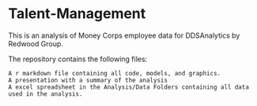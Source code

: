 # Talent-Management

This is an analysis of Money Corps employee data for DDSAnalytics by Redwood Group. 

The repository contains the following files:
    
    A r markdown file containing all code, models, and graphics. 
    A presentation with a summary of the analysis
    A excel spreadsheet in the Analysis/Data Folders containing all data used in the analysis. 
    
    
